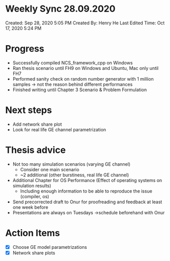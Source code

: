 # Weekly Sync 28.09.2020

Created: Sep 28, 2020 5:05 PM
Created By: Henry He
Last Edited Time: Oct 17, 2020 5:24 PM

# Progress

- Successfully compiled NCS_framework_cpp on Windows
- Ran thesis scenario until FH9 on Windows and Ubuntu, Mac only until FH7
- Performed sanity check on random number generator with 1 million samples → not the reason behind different performances
- Finished writing until Chapter 3 Scenario & Problem Formulation

# Next steps

- Add network share plot
- Look for real life GE channel parametrization

# Thesis advice

- Not too many simulation scenarios (varying GE channel)
    - Consider one main scenario
    - ~2 additional (other burstiness, real life GE channel)
- Additional Chapter for OS Performance (Effect of operating systems on simulation results)
    - Including enough information to be able to reproduce the issue (compiler, os)
- Send precorrected draft to Onur for proofreading and feedback at least one week before
- Presentations are always on Tuesdays →schedule beforehand with Onur

# Action Items

- [x]  Choose GE model parametrizations
- [x]  Network share plots